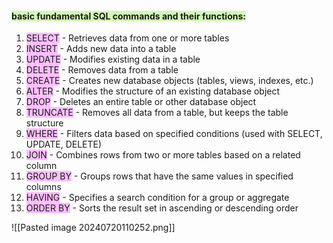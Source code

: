 
#### <span style="background:#d3f8b6">basic fundamental SQL commands and their functions:</span>

1. <span style="background:#fdbfff">SELECT</span> - Retrieves data from one or more tables
2. <span style="background:#fdbfff">INSERT</span> - Adds new data into a table
3. <span style="background:#fdbfff">UPDATE</span> - Modifies existing data in a table
4. <span style="background:#fdbfff">DELETE</span> - Removes data from a table
5. <span style="background:#fdbfff">CREATE</span> - Creates new database objects (tables, views, indexes, etc.)
6. <span style="background:#fdbfff">ALTER</span> - Modifies the structure of an existing database object
7. <span style="background:#fdbfff">DROP</span> - Deletes an entire table or other database object
8. <span style="background:#fdbfff">TRUNCATE</span> - Removes all data from a table, but keeps the table structure
9. <span style="background:#fdbfff">WHERE</span> - Filters data based on specified conditions (used with SELECT, UPDATE, DELETE)
10. <span style="background:#fdbfff">JOIN</span> - Combines rows from two or more tables based on a related column
11. <span style="background:#fdbfff">GROUP BY</span> - Groups rows that have the same values in specified columns
12. <span style="background:#fdbfff">HAVING</span> - Specifies a search condition for a group or aggregate
13. <span style="background:#fdbfff">ORDER BY</span> - Sorts the result set in ascending or descending order

![[Pasted image 20240720110252.png]]

